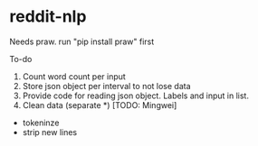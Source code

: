 # reddit-nlp

Needs praw. run "pip install praw" first

To-do
1. Count word count per input
2. Store json object per interval to not lose data
3. Provide code for reading json object. Labels and input in list. 
4. Clean data (separate *) [TODO: Mingwei]
  - tokeninze
  - strip new lines
